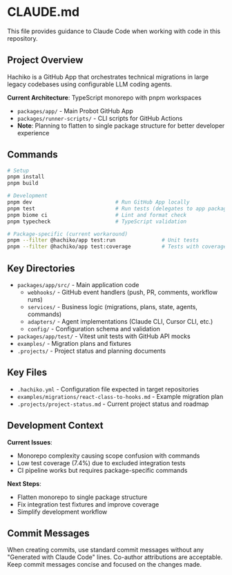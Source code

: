 # CLAUDE.md

This file provides guidance to Claude Code when working with code in this repository.

## Project Overview

Hachiko is a GitHub App that orchestrates technical migrations in large legacy codebases using configurable LLM coding agents. 

**Current Architecture**: TypeScript monorepo with pnpm workspaces
- `packages/app/` - Main Probot GitHub App 
- `packages/runner-scripts/` - CLI scripts for GitHub Actions
- **Note**: Planning to flatten to single package structure for better developer experience

## Commands

```bash
# Setup
pnpm install
pnpm build

# Development  
pnpm dev                           # Run GitHub App locally
pnpm test                          # Run tests (delegates to app package)
pnpm biome ci                      # Lint and format check
pnpm typecheck                     # TypeScript validation

# Package-specific (current workaround)
pnpm --filter @hachiko/app test:run               # Unit tests
pnpm --filter @hachiko/app test:coverage          # Tests with coverage
```

## Key Directories

- `packages/app/src/` - Main application code
  - `webhooks/` - GitHub event handlers (push, PR, comments, workflow runs)
  - `services/` - Business logic (migrations, plans, state, agents, commands)
  - `adapters/` - Agent implementations (Claude CLI, Cursor CLI, etc.)
  - `config/` - Configuration schema and validation
- `packages/app/test/` - Vitest unit tests with GitHub API mocks
- `examples/` - Migration plans and fixtures
- `.projects/` - Project status and planning documents

## Key Files

- `.hachiko.yml` - Configuration file expected in target repositories
- `examples/migrations/react-class-to-hooks.md` - Example migration plan
- `.projects/project-status.md` - Current project status and roadmap

## Development Context

**Current Issues**: 
- Monorepo complexity causing scope confusion with commands
- Low test coverage (7.4%) due to excluded integration tests
- CI pipeline works but requires package-specific commands

**Next Steps**:
- Flatten monorepo to single package structure  
- Fix integration test fixtures and improve coverage
- Simplify development workflow

## Commit Messages

When creating commits, use standard commit messages without any "Generated with Claude Code" lines. Co-author attributions are acceptable. Keep commit messages concise and focused on the changes made.